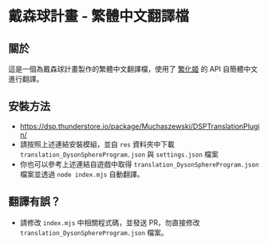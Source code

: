 # 戴森球計畫 - 繁體中文翻譯檔
## 關於
這是一個為戴森球計畫製作的繁體中文翻譯檔，使用了 [繁化姬](https://zhconvert.org/) 的 API 自簡體中文進行翻譯。
## 安裝方法
- https://dsp.thunderstore.io/package/Muchaszewski/DSPTranslationPlugin/
- 請按照上述連結安裝模組，並自 `res` 資料夾中下載 `translation_DysonSphereProgram.json` 與 `settings.json` 檔案
- 你也可以參考上述連結自遊戲中取得 `translation_DysonSphereProgram.json` 檔案並透過 `node index.mjs` 自動翻譯。
## 翻譯有誤？
- 請修改 `index.mjs` 中相關程式碼，並發送 PR，勿直接修改 `translation_DysonSphereProgram.json` 檔案。